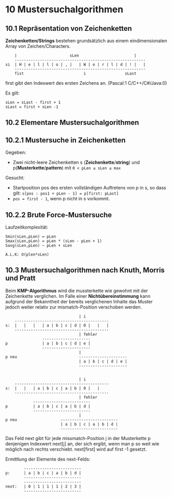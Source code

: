 10 Mustersuchalgorithmen
========================
10.1 Repräsentation von Zeichenketten
-------------------------------------
**Zeichenketten/Strings** bestehen grundsätzlich aus einem eindimensionalen Array von Zeichen/Characters.

        |                       sLen                        |
        ---------------------------------------------------------
    si  | H | e | l | l | o | , |   | W | o | r | l | d | ! |   |
        ---------------------------------------------------------
        fist                          i                 sLast

first gibt den Indexwert des ersten Zeichens an. (Pascal:1 C/C++/C#/Java:0)

Es gilt: 

    sLen = sLast - first + 1
    sLast = first + sLen -1
    
10.2 Elementare Mustersuchalgorithmen
-------------------------------------
10.2.1 Mustersuche in Zeichenketten
-----------------------------------
Gegeben:

*   Zwei nicht-leere Zeichenketten s (**Zeichenkette**/**string**) und p(**Musterkette**/**pattern**) mit `0 < pLen ≤ sLen ≤ max`

Gesucht:

*   Startposition pos des ersten vollständigen Auftretens von p in s, so dass gilt: `s[pos : pos1 + pLen - 1] = p[first: pLast]`
*   `pos = first - 1`, wenn p nicht in s vorkommt.

10.2.2 Brute Force-Mustersuche
------------------------------

Laufzeitkomplexität:

    Smin(sLen,pLen) = pLen
    Smax(sLen,pLen) = pLen * (sLen - pLen + 1)
    Savg(sLen,pLen) ~ pLen + sLen
    
    A.L.K: O(plen*sLen)
    
10.3 Mustersuchalgorithmen nach Knuth, Morris und Pratt
-------------------------------------------------------
Beim **KMP-Algorithmus** wird die mussterkette wie gewohnt mit der Zeichenkette verglichen. Im Falle einer **Nichtübereinstimmung** kann aufgrund der Bekanntheit der bereits verglichenen Inhalte das Muster jedoch weiter relativ zur mismatch-Position verschoben werden.

                                    | i
        -----------------------------------------
    s:  |   |   |   | a | b | c | d | 0 |   |   |
        -----------------------------------------
                                    | fehler
                    ---------------------
    p               | a | b | c | d | e |
                    ---------------------
                                    |
    p neu                           ---------------------
                                    | a | b | c | d | e |
                                    ---------------------
                                    

                                    | i
        -----------------------------------------
    s:  |   |   | a | b | c | a | b | 0 |   |
        -----------------------------------------
                                    | fehler
                -------------------------
    p           | a | b | c | a | b | d |
                -------------------------
                                    |
    p neu                   -------------------------        
                            | a | b | c | a | b | d |
                            -------------------------

Das Feld next gibt für jede missmatch-Position j in der Musterkette p denjenigen Indexwert next[j] an, der sich ergibt, wenn man p so weit wie möglich nach rechts verschiebt. next[first] wird auf first -1 gesetzt.

Ermittlung der Elemente des next-Felds:

            -------------------------
    p:      | a | b | c | a | b | d |
            -------------------------
            -------------------------
    next:   | 0 | 1 | 1 | 1 | 2 | 3 |
            -------------------------